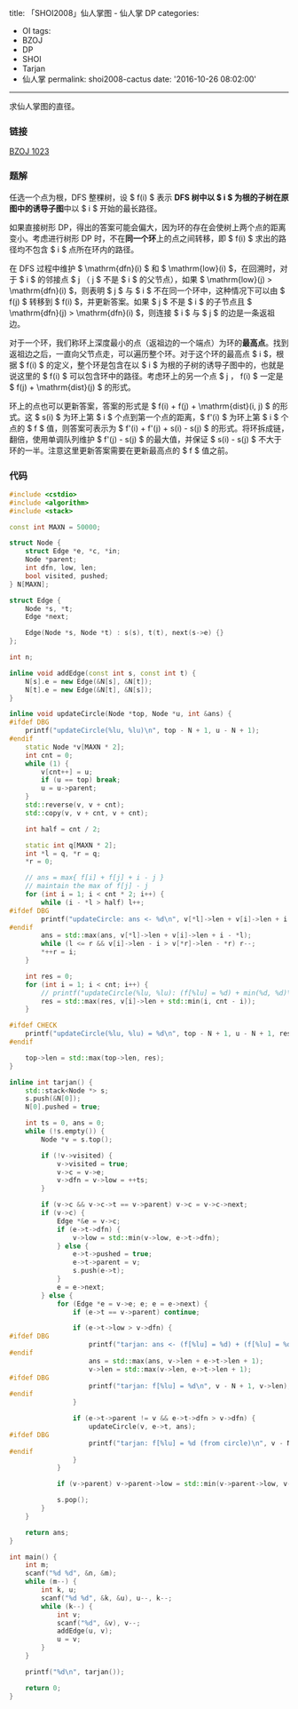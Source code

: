 title: 「SHOI2008」仙人掌图 - 仙人掌 DP
categories:
  - OI
tags:
  - BZOJ
  - DP
  - SHOI
  - Tarjan
  - 仙人掌
permalink: shoi2008-cactus
date: '2016-10-26 08:02:00'
---

求仙人掌图的直径。

<!-- more -->

### 链接

[BZOJ 1023](http://www.lydsy.com/JudgeOnline/problem.php?id=1023)

### 题解

任选一个点为根，DFS 整棵树，设 $ f(i) $ 表示 **DFS 树中以 $ i $ 为根的子树在原图中的诱导子图**中以 $ i $ 开始的最长路径。

如果直接树形 DP，得出的答案可能会偏大，因为环的存在会使树上两个点的距离变小。考虑进行树形 DP 时，不在**同一个环**上的点之间转移，即 $ f(i) $ 求出的路径均不包含 $ i $ 点所在环内的路径。

在 DFS 过程中维护 $ \mathrm{dfn}(i) $ 和 $ \mathrm{low}(i) $，在回溯时，对于 $ i $ 的邻接点 $ j $（$ j $ 不是 $ i $ 的父节点），如果 $ \mathrm{low}(j) > \mathrm{dfn}(i) $，则表明 $ j $ 与 $ i $ 不在同一个环中，这种情况下可以由 $ f(j) $ 转移到 $ f(i) $，并更新答案。如果 $ j $ 不是 $ i $ 的子节点且 $ \mathrm{dfn}(j) > \mathrm{dfn}(i) $，则连接 $ i $ 与 $ j $ 的边是一条返祖边。

对于一个环，我们称环上深度最小的点（返祖边的一个端点）为环的**最高点**。找到返祖边之后，一直向父节点走，可以遍历整个环。对于这个环的最高点 $ i $，根据 $ f(i) $ 的定义，整个环是包含在以 $ i $ 为根的子树的诱导子图中的，也就是说这里的 $ f(i) $ 可以包含环中的路径。考虑环上的另一个点 $ j $，$ f(i) $ 一定是 $ f(j) + \mathrm{dist}(j) $ 的形式。

环上的点也可以更新答案，答案的形式是 $ f(i) + f(j) + \mathrm{dist}(i, j) $ 的形式。这 $ s(i) $ 为环上第 $ i $ 个点到第一个点的距离，$ f'(i) $ 为环上第 $ i $ 个点的 $ f $ 值，则答案可表示为 $ f'(i) + f'(j) + s(i) - s(j) $ 的形式。将环拆成链，翻倍，使用单调队列维护 $ f'(j) - s(j) $ 的最大值，并保证 $ s(i) - s(j) $ 不大于环的一半。注意这里更新答案需要在更新最高点的 $ f $ 值之前。

### 代码

```cpp
#include <cstdio>
#include <algorithm>
#include <stack>

const int MAXN = 50000;

struct Node {
    struct Edge *e, *c, *in;
    Node *parent;
    int dfn, low, len;
    bool visited, pushed;
} N[MAXN];

struct Edge {
    Node *s, *t;
    Edge *next;

    Edge(Node *s, Node *t) : s(s), t(t), next(s->e) {}
};

int n;

inline void addEdge(const int s, const int t) {
    N[s].e = new Edge(&N[s], &N[t]);
    N[t].e = new Edge(&N[t], &N[s]);
}

inline void updateCircle(Node *top, Node *u, int &ans) {
#ifdef DBG
    printf("updateCircle(%lu, %lu)\n", top - N + 1, u - N + 1);
#endif
    static Node *v[MAXN * 2];
    int cnt = 0;
    while (1) {
        v[cnt++] = u;
        if (u == top) break;
        u = u->parent;
    }
    std::reverse(v, v + cnt);
    std::copy(v, v + cnt, v + cnt);

    int half = cnt / 2;

    static int q[MAXN * 2];
    int *l = q, *r = q;
    *r = 0;

    // ans = max{ f[i] + f[j] + i - j }
    // maintain the max of f[j] - j
    for (int i = 1; i < cnt * 2; i++) {
        while (i - *l > half) l++;
#ifdef DBG
        printf("updateCircle: ans <- %d\n", v[*l]->len + v[i]->len + i - *l);
#endif
        ans = std::max(ans, v[*l]->len + v[i]->len + i - *l);
        while (l <= r && v[i]->len - i > v[*r]->len - *r) r--;
        *++r = i;
    }

    int res = 0;
    for (int i = 1; i < cnt; i++) {
        // printf("updateCircle(%lu, %lu): (f[%lu] = %d) + min(%d, %d)\n", top - N + 1, u - N + 1, v[i] - N + 1, v[i]->len, i, cnt - i);
        res = std::max(res, v[i]->len + std::min(i, cnt - i));
    }

#ifdef CHECK
    printf("updateCircle(%lu, %lu) = %d\n", top - N + 1, u - N + 1, res);
#endif

    top->len = std::max(top->len, res);
}

inline int tarjan() {
    std::stack<Node *> s;
    s.push(&N[0]);
    N[0].pushed = true;

    int ts = 0, ans = 0;
    while (!s.empty()) {
        Node *v = s.top();

        if (!v->visited) {
            v->visited = true;
            v->c = v->e;
            v->dfn = v->low = ++ts;
        }

        if (v->c && v->c->t == v->parent) v->c = v->c->next;
        if (v->c) {
            Edge *&e = v->c;
            if (e->t->dfn) {
                v->low = std::min(v->low, e->t->dfn);
            } else {
                e->t->pushed = true;
                e->t->parent = v;
                s.push(e->t);
            }
            e = e->next;
        } else {
            for (Edge *e = v->e; e; e = e->next) {
                if (e->t == v->parent) continue;

                if (e->t->low > v->dfn) {
#ifdef DBG
                    printf("tarjan: ans <- (f[%lu] = %d) + (f[%lu] = %d) + 1\n", v - N + 1, v->len, e->t - N + 1, e->t->len);
#endif
                    ans = std::max(ans, v->len + e->t->len + 1);
                    v->len = std::max(v->len, e->t->len + 1);
#ifdef DBG
                    printf("tarjan: f[%lu] = %d\n", v - N + 1, v->len);
#endif
                }

                if (e->t->parent != v && e->t->dfn > v->dfn) {
                    updateCircle(v, e->t, ans);
#ifdef DBG
                    printf("tarjan: f[%lu] = %d (from circle)\n", v - N + 1, v->len);
#endif
                }
            }

            if (v->parent) v->parent->low = std::min(v->parent->low, v->low);

            s.pop();
        }
    }

    return ans;
}

int main() {
    int m;
    scanf("%d %d", &n, &m);
    while (m--) {
        int k, u;
        scanf("%d %d", &k, &u), u--, k--;
        while (k--) {
            int v;
            scanf("%d", &v), v--;
            addEdge(u, v);
            u = v;
        }
    }

    printf("%d\n", tarjan());

    return 0;
}
```